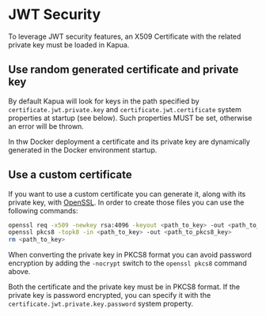 # JWT Security

To leverage JWT security features, an X509 Certificate with the related private key must be loaded in Kapua.

## Use random generated certificate and private key

By default Kapua will look for keys in the path specified by `certificate.jwt.private.key`
and `certificate.jwt.certificate` system properties at startup (see below). Such properties MUST be set, otherwise an
error will be thrown.

In thw Docker deployment a certificate and its private key are dynamically generated in the Docker environment startup.

## Use a custom certificate

If you want to use a custom certificate you can generate it, along with its private key,
with [OpenSSL](https://www.openssl.org/). In order to create those files you can use the following commands:

```bash
openssl req -x509 -newkey rsa:4096 -keyout <path_to_key> -out <path_to_certificate> -days 365 -nodes -subj '/O=Eclipse Kapua/C=XX'
openssl pkcs8 -topk8 -in <path_to_key> -out <path_to_pkcs8_key>
rm <path_to_key>
```

When converting the private key in PKCS8 format you can avoid password encryption by adding the `-nocrypt` switch to
the `openssl pkcs8` command above.

Both the certificate and the private key must be in PKCS8 format. If the private key is password encrypted, you can
specify it with the `certificate.jwt.private.key.password` system property. 
